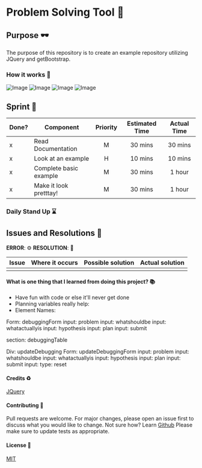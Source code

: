 # Problem Solving Tool :rocket:

## Purpose :dark_sunglasses:

The purpose of this repository is to create an example repository utilizing JQuery and getBootstrap.

### How it works :open_book:

![Image](https://www.dropbox.com/s/9xmqf767hu0knpa/Screen%20Shot%202021-01-17%20at%2015.33.41.png?raw=1)
![Image](https://www.dropbox.com/s/ugqyz65rb5d2xsc/Screen%20Shot%202021-01-17%20at%2015.40.25.png?raw=1)
![Image](https://www.dropbox.com/s/rknm2bnf8vwtzix/Screen%20Shot%202021-01-17%20at%2015.40.32.png?raw=1)
![Image](https://www.dropbox.com/s/9lgtz6oaltd6zvn/Screen%20Shot%202021-01-17%20at%2015.40.37.png?raw=1)

## Sprint :athletic_shoe:

| Done? | Component              | Priority | Estimated Time | Actual Time |
| ----- | ---------------------- | :------: | :------------: | :---------: |
| x     | Read Documentation     |    M     |    30 mins     |   30 mins   |
| x     | Look at an example     |    H     |    10 mins     |   10 mins   |
| x     | Complete basic example |    M     |    30 mins     |   1 hour    |
| x     | Make it look pretttay! |    M     |    30 mins     |   1 hour    |

### Daily Stand Up :hourglass:

## Issues and Resolutions :flashlight:

**ERROR**: :gear:
**RESOLUTION**: :key:

| Issue | Where it occurs | Possible solution | Actual solution |
| ----- | :-------------: | :---------------: | :-------------: |
|       |                 |                   |                 |

#### What is one thing that I learned from doing this project? :books:

- Have fun with code or else it'll never get done
- Planning variables really help:
- Element Names:

Form: debuggingForm
input: problem
input: whatshouldbe
input: whatactuallyis
input: hypothesis
input: plan
input: submit

section: debuggingTable

Div: updateDebugging
Form: updateDebuggingForm
input: problem
input: whatshouldbe
input: whatactuallyis
input: hypothesis
input: plan
input: submit
input: type: reset

#### Credits :recycle:

[JQuery](https://jestjs.io/)

#### Contributing :round_pushpin:

Pull requests are welcome. For major changes, please open an issue first to discuss what you would like to change.
Not sure how? Learn [Github](https://www.youtube.com/watch?v=3RjQznt-8kE&list=PL4cUxeGkcC9goXbgTDQ0n_4TBzOO0ocPR)
Please make sure to update tests as appropriate.

#### License :memo:

[MIT](https://choosealicense.com/licenses/mit/)

